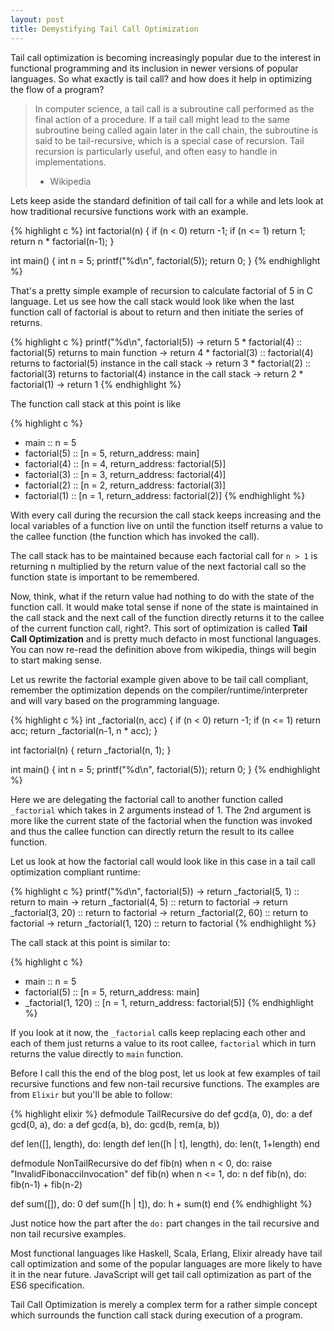 ```yaml
---
layout: post
title: Demystifying Tail Call Optimization
---
```


Tail call optimization is becoming increasingly popular due to the interest in functional programming and its inclusion in newer versions of popular languages. So what exactly is tail call? and how does it help in optimizing the flow of a program?

> In computer science, a tail call is a subroutine call performed as the final action of a procedure. If a tail call might lead to the same subroutine being called again later in the call chain, the subroutine is said to be tail-recursive, which is a special case of recursion. Tail recursion is particularly useful, and often easy to handle in implementations.
>
> - Wikipedia

Lets keep aside the standard definition of tail call for a while and lets look at how traditional recursive functions work with an example.

{% highlight c %}
int factorial(n) {
  if (n < 0) return -1;
  if (n <= 1) return 1;
  return n * factorial(n-1);
}

int main() {
  int n = 5;
  printf("%d\n", factorial(5));
  return 0;
}
{% endhighlight %}

That's a pretty simple example of recursion to calculate factorial of 5 in C language. Let us see how the call stack would look like when the last function call of factorial is about to return and then initiate the series of returns.

{% highlight c %}
printf("%d\n", factorial(5))
  -> return 5 * factorial(4) :: factorial(5) returns to main function
    -> return 4 * factorial(3) :: factorial(4) returns to factorial(5) instance in the call stack
      -> return 3 * factorial(2) :: factorial(3) returns to factorial(4) instance in the call stack
        -> return 2 * factorial(1)
          -> return 1
{% endhighlight %}

The function call stack at this point is like

{% highlight c %}
- main :: n = 5
- factorial(5) :: [n = 5, return_address: main]
- factorial(4) :: [n = 4, return_address: factorial(5)]
- factorial(3) :: [n = 3, return_address: factorial(4)]
- factorial(2) :: [n = 2, return_address: factorial(3)]
- factorial(1) :: [n = 1, return_address: factorial(2)]
{% endhighlight %}

With every call during the recursion the call stack keeps increasing and the local variables of a function live on until the function itself returns a value to the callee function (the function which has invoked the call).

The call stack has to be maintained because each factorial call for `n > 1` is returning n multiplied by the return value of the next factorial call so the function state is important to be remembered.

Now, think, what if the return value had nothing to do with the state of the function call. It would make total sense if none of the state is maintained in the call stack and the next call of the function directly returns it to the callee of the current function call, right?. This sort of optimization is called **Tail Call Optimization** and is pretty much defacto in most functional languages. You can now re-read the definition above from wikipedia, things will begin to start making sense.

Let us rewrite the factorial example given above to be tail call compliant, remember the optimization depends on the compiler/runtime/interpreter and will vary based on the programming language.

{% highlight c %}
int _factorial(n, acc) {
  if (n < 0) return -1;
  if (n <= 1) return acc;
  return _factorial(n-1, n * acc);
}

int factorial(n) {
  return _factorial(n, 1);
}

int main() {
  int n = 5;
  printf("%d\n", factorial(5));
  return 0;
}
{% endhighlight %}

Here we are delegating the factorial call to another function called `_factorial` which takes in 2 arguments instead of 1. The 2nd argument is more like the current state of the factorial when the function was invoked and thus the callee function can directly return the result to its callee function.

Let us look at how the factorial call would look like in this case in a tail call optimization compliant runtime:

{% highlight c %}
printf("%d\n", factorial(5))
  -> return _factorial(5, 1) :: return to main
    -> return _factorial(4, 5) :: return to factorial
    -> return _factorial(3, 20) :: return to factorial
    -> return _factorial(2, 60) :: return to factorial
    -> return _factorial(1, 120) :: return to factorial
{% endhighlight %}

The call stack at this point is similar to:

{% highlight c %}
- main :: n = 5
- factorial(5) :: [n = 5, return_address: main]
- _factorial(1, 120) :: [n = 1, return_address: factorial(5)]
{% endhighlight %}

If you look at it now, the `_factorial` calls keep replacing each other and each of them just returns a value to its root callee, `factorial` which in turn returns the value directly to `main` function.

Before I call this the end of the blog post, let us look at few examples of tail recursive functions and few non-tail recursive functions. The examples are from `Elixir` but you'll be able to follow:

{% highlight elixir %}
defmodule TailRecursive do
  def gcd(a, 0), do: a
  def gcd(0, a), do: a
  def gcd(a, b), do: gcd(b, rem(a, b))

  def len([], length), do: length
  def len([h | t], length), do: len(t, 1+length)
end

defmodule NonTailRecursive do
  def fib(n) when n < 0, do: raise "InvalidFibonacciInvocation"
  def fib(n) when n <= 1, do: n
  def fib(n), do: fib(n-1) + fib(n-2)

  def sum([]), do: 0
  def sum([h | t]), do: h + sum(t)
end
{% endhighlight %}

Just notice how the part after the `do:` part changes in the tail recursive and non tail recursive examples.

Most functional languages like Haskell, Scala, Erlang, Elixir already have tail call optimization and some of the popular languages are more likely to have it in the near future. JavaScript will get tail call optimization as part of the ES6 specification.

Tail Call Optimization is merely a complex term for a rather simple concept which surrounds the function call stack during execution of a program.
